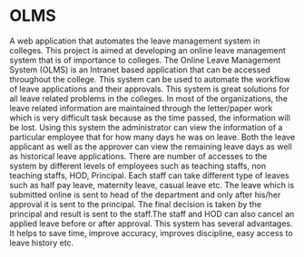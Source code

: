 # OLMS
A web application that automates the leave management system in colleges.
This project is aimed at developing an online leave management system that is of importance to colleges. The Online Leave Management System (OLMS) is an Intranet based application that can be accessed throughout the college. This system can be used to automate the workflow of leave applications and their approvals. This system is great solutions for all leave related problems in the colleges. In most of the organizations, the leave related information are maintained through the letter/paper work which is very difficult task because as the time passed, the information will be lost. Using this system the administrator can view the information of a particular employee that for how many days he was on leave. Both the leave applicant as well as the approver can view the remaining leave days as well as historical leave applications. There are number of accesses to the system by different levels of employees such as teaching staffs, non teaching staffs, HOD, Principal. Each staff can take different type of leaves such as half pay leave, maternity leave, casual leave etc. The leave which is submitted online is sent to head of the department and only after his/her approval it is sent to the principal. The final decision is taken by the principal and result is sent to the staff.The staff and HOD can also cancel an applied leave before or after approval. This system has several advantages. It helps to save time, improve accuracy, improves discipline, easy access to leave history etc.

